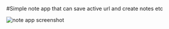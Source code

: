 #Simple note app that can save active url and create notes etc

![note app screenshot](https://user-images.githubusercontent.com/49163212/171628945-0aeb349e-7914-43ec-a547-1210f1848a8a.jpg)

